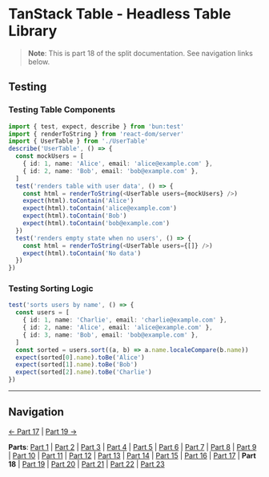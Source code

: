 # TanStack Table - Headless Table Library

> **Note**: This is part 18 of the split documentation. See navigation links below.

## Testing

### Testing Table Components

```typescript
import { test, expect, describe } from 'bun:test'
import { renderToString } from 'react-dom/server'
import { UserTable } from './UserTable'
describe('UserTable', () => {
  const mockUsers = [
    { id: 1, name: 'Alice', email: 'alice@example.com' },
    { id: 2, name: 'Bob', email: 'bob@example.com' },
  ]
  test('renders table with user data', () => {
    const html = renderToString(<UserTable users={mockUsers} />)
    expect(html).toContain('Alice')
    expect(html).toContain('alice@example.com')
    expect(html).toContain('Bob')
    expect(html).toContain('bob@example.com')
  })
  test('renders empty state when no users', () => {
    const html = renderToString(<UserTable users={[]} />)
    expect(html).toContain('No data')
  })
})
```

### Testing Sorting Logic

```typescript
test('sorts users by name', () => {
  const users = [
    { id: 1, name: 'Charlie', email: 'charlie@example.com' },
    { id: 2, name: 'Alice', email: 'alice@example.com' },
    { id: 3, name: 'Bob', email: 'bob@example.com' },
  ]
  const sorted = users.sort((a, b) => a.name.localeCompare(b.name))
  expect(sorted[0].name).toBe('Alice')
  expect(sorted[1].name).toBe('Bob')
  expect(sorted[2].name).toBe('Charlie')
})
```

---

## Navigation

[← Part 17](./17-performance-optimization.md) | [Part 19 →](./19-best-practices.md)

**Parts**: [Part 1](./01-start.md) | [Part 2](./02-overview.md) | [Part 3](./03-why-tanstack-table-for-omnera.md) | [Part 4](./04-core-concepts.md) | [Part 5](./05-installation.md) | [Part 6](./06-basic-table-setup.md) | [Part 7](./07-column-definitions.md) | [Part 8](./08-sorting.md) | [Part 9](./09-filtering.md) | [Part 10](./10-pagination.md) | [Part 11](./11-row-selection.md) | [Part 12](./12-column-visibility.md) | [Part 13](./13-integration-with-tanstack-query.md) | [Part 14](./14-integration-with-effectts.md) | [Part 15](./15-styling-with-tailwind-css.md) | [Part 16](./16-reusable-data-table-component-shadcnui-pattern.md) | [Part 17](./17-performance-optimization.md) | **Part 18** | [Part 19](./19-best-practices.md) | [Part 20](./20-common-pitfalls.md) | [Part 21](./21-when-to-use-tanstack-table.md) | [Part 22](./22-full-stack-integration-with-layered-architecture.md) | [Part 23](./23-references.md)
